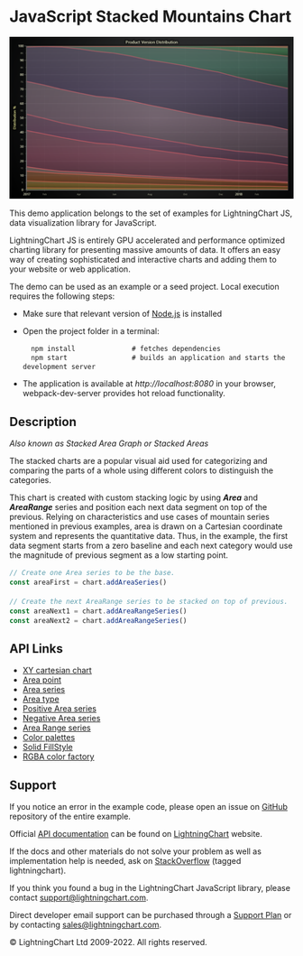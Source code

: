 # JavaScript Stacked Mountains Chart

![JavaScript Stacked Mountains Chart](stackedMountains-darkGold.png)

This demo application belongs to the set of examples for LightningChart JS, data visualization library for JavaScript.

LightningChart JS is entirely GPU accelerated and performance optimized charting library for presenting massive amounts of data. It offers an easy way of creating sophisticated and interactive charts and adding them to your website or web application.

The demo can be used as an example or a seed project. Local execution requires the following steps:

-   Make sure that relevant version of [Node.js](https://nodejs.org/en/download/) is installed
-   Open the project folder in a terminal:

          npm install              # fetches dependencies
          npm start                # builds an application and starts the development server

-   The application is available at _http://localhost:8080_ in your browser, webpack-dev-server provides hot reload functionality.


## Description

_Also known as Stacked Area Graph or Stacked Areas_

The stacked charts are a popular visual aid used for categorizing and comparing the parts of a whole using different colors to distinguish the categories.

This chart is created with custom stacking logic by using **_Area_** and **_AreaRange_** series and position each next data segment on top of the previous. Relying on characteristics and use cases of mountain series mentioned in previous examples, area is drawn on a Cartesian coordinate system and represents the quantitative data. Thus, in the example, the first data segment starts from a zero baseline and each next category would use the magnitude of previous segment as a low starting point.

```javascript
// Create one Area series to be the base.
const areaFirst = chart.addAreaSeries()

// Create the next AreaRange series to be stacked on top of previous.
const areaNext1 = chart.addAreaRangeSeries()
const areaNext2 = chart.addAreaRangeSeries()
```


## API Links

* [XY cartesian chart]
* [Area point]
* [Area series]
* [Area type]
* [Positive Area series]
* [Negative Area series]
* [Area Range series]
* [Color palettes]
* [Solid FillStyle]
* [RGBA color factory]


## Support

If you notice an error in the example code, please open an issue on [GitHub][0] repository of the entire example.

Official [API documentation][1] can be found on [LightningChart][2] website.

If the docs and other materials do not solve your problem as well as implementation help is needed, ask on [StackOverflow][3] (tagged lightningchart).

If you think you found a bug in the LightningChart JavaScript library, please contact support@lightningchart.com.

Direct developer email support can be purchased through a [Support Plan][4] or by contacting sales@lightningchart.com.

[0]: https://github.com/Arction/
[1]: https://lightningchart.com/lightningchart-js-api-documentation/
[2]: https://lightningchart.com
[3]: https://stackoverflow.com/questions/tagged/lightningchart
[4]: https://lightningchart.com/support-services/

© LightningChart Ltd 2009-2022. All rights reserved.


[XY cartesian chart]: https://lightningchart.com/lightningchart-js-api-documentation/v4.1.0/classes/ChartXY.html
[Area point]: https://lightningchart.com/lightningchart-js-api-documentation/v4.1.0/interfaces/AreaPoint.html
[Area series]: https://lightningchart.com/lightningchart-js-api-documentation/v4.1.0/classes/ChartXY.html#addAreaSeries
[Area type]: https://lightningchart.com/lightningchart-js-api-documentation/v4.1.0/AreaSeriesTypes.html
[Positive Area series]: https://lightningchart.com/lightningchart-js-api-documentation/v4.1.0/classes/AreaSeriesPositive.html
[Negative Area series]: https://lightningchart.com/lightningchart-js-api-documentation/v4.1.0/classes/AreaSeriesNegative.html
[Area Range series]: https://lightningchart.com/lightningchart-js-api-documentation/v4.1.0/classes/AreaRangeSeries.html
[Color palettes]: https://lightningchart.com/lightningchart-js-api-documentation/v4.1.0/variables/ColorPalettes.html
[Solid FillStyle]: https://lightningchart.com/lightningchart-js-api-documentation/v4.1.0/classes/SolidFill.html
[RGBA color factory]: https://lightningchart.com/lightningchart-js-api-documentation/v4.1.0/functions/ColorRGBA.html

